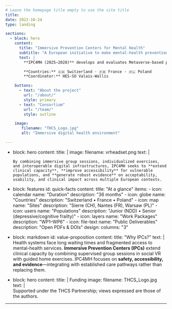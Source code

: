 ```yaml
---
# Leave the homepage title empty to use the site title
title: 
date: 2022-10-24
type: landing

sections:
  - block: hero
    content:
      title: "Immersive Prevention Centers for Mental Health"
      subtitle: "A European initiative to make mental-health prevention immersive, accessible, and clinically validated."
      text: |
        **IPC4MH (2025–2028)** develops and evaluates Metaverse-based prevention centers for mental health, combining **XR/MR**, **AI-driven behavioral analysis**, and **clinical co-design**.

        **Countries:** 🇨🇭 Switzerland · 🇫🇷 France · 🇵🇱 Poland  
        **Coordinator:** HES-SO Valais-Wallis

    buttons:
      - text: "About the project"
        url: "/about/"
        style: primary
      - text: "Consortium"
        url: "/team/"
        style: outline

    image:
       filename: "THCS_Logo.jpg"
       alt: "Immersive digital health environment"

---
```

  - block: hero
    content:
      title: |
      image:
        filename: vrheadset.png
      text: |
        <br>
        
        By combining immersive group sessions, individualized exercises, and interoperable digital infrastructures, IPC4MH seeks to **extend clinical capacity**, **improve accessibility** for vulnerable populations, and **generate robust evidence** on acceptability, usability, and clinical impact across multiple European contexts.
        
  - block: features
    id: quick-facts
    content:
      title: "At a glance"
      items:
        - icon: calendar
          name: "Duration"
          description: "36 months"
        - icon: globe
          name: "Countries"
          description: "Switzerland • France • Poland"
        - icon: map
          name: "Sites"
          description: "Sierre (CH), Nantes (FR), Warsaw (PL)"
        - icon: users
          name: "Populations"
          description: "Junior (NDD) • Senior (depressive/cognitive frailty)"
        - icon: layers
          name: "Work Packages"
          description: "WP1–WP6"
        - icon: file-text
          name: "Public Deliverables"
          description: "Open PDFs & DOIs"
    design:
      columns: "3"
      
  - block: markdown
    id: value-proposition
    content:
      title: "Why IPCs?"
      text: |
        Health systems face long waiting times and fragmented access to mental-health services.
        **Immersive Prevention Centers (IPCs)** extend clinical capacity by combining supervised
        group sessions in social VR with guided home exercises. IPC4MH focuses on **safety,
        accessibility, and evidence**—integrating with established care pathways rather than
        replacing them.
        
  - block: hero
    content:
      title: |
        Funding
      image:
        filename: THCS_Logo.jpg
      text: |
        <br>
        Supported under the THCS Partnership; views expressed are those of the authors.

---
